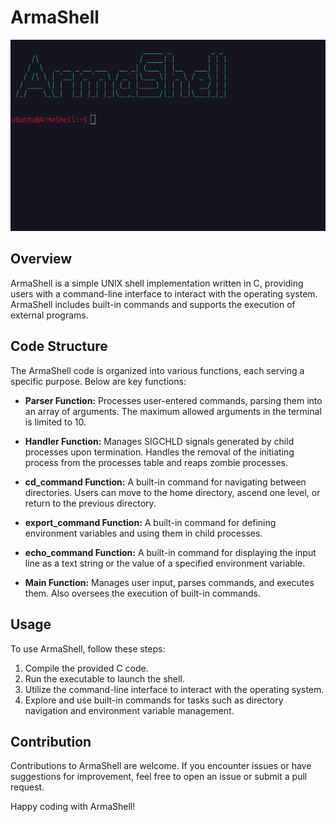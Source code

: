# ArmaShell

![screen](screenshot.png)

## Overview
ArmaShell is a simple UNIX shell implementation written in C, providing users with a command-line interface to interact with the operating system. ArmaShell includes built-in commands and supports the execution of external programs.

## Code Structure
The ArmaShell code is organized into various functions, each serving a specific purpose. Below are key functions:

- **Parser Function:** Processes user-entered commands, parsing them into an array of arguments. The maximum allowed arguments in the terminal is limited to 10.

- **Handler Function:** Manages SIGCHLD signals generated by child processes upon termination. Handles the removal of the initiating process from the processes table and reaps zombie processes.

- **cd_command Function:** A built-in command for navigating between directories. Users can move to the home directory, ascend one level, or return to the previous directory.

- **export_command Function:** A built-in command for defining environment variables and using them in child processes.

- **echo_command Function:** A built-in command for displaying the input line as a text string or the value of a specified environment variable.

- **Main Function:** Manages user input, parses commands, and executes them. Also oversees the execution of built-in commands.

## Usage
To use ArmaShell, follow these steps:

1. Compile the provided C code.
2. Run the executable to launch the shell.
3. Utilize the command-line interface to interact with the operating system.
4. Explore and use built-in commands for tasks such as directory navigation and environment variable management.

## Contribution
Contributions to ArmaShell are welcome. If you encounter issues or have suggestions for improvement, feel free to open an issue or submit a pull request.

Happy coding with ArmaShell!
